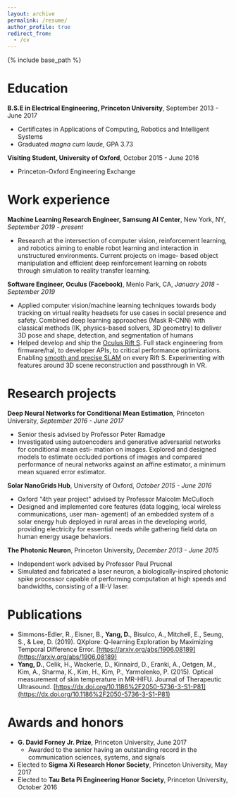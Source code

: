 ```yaml
---
layout: archive
permalink: /resume/
author_profile: true
redirect_from:
  - /cv
---
```


{% include base_path %}

# Education
**B.S.E in Electrical Engineering, Princeton University**, September 2013 - June 2017
  * Certificates in Applications of Computing, Robotics and Intelligent Systems
  * Graduated *magna cum laude*, GPA 3.73

**Visiting Student, University of Oxford**, October 2015 - June 2016
  * Princeton-Oxford Engineering Exchange


# Work experience
**Machine Learning Research Engineer, Samsung AI Center**, New York, NY, *September 2019 - present*
* Research at the intersection of computer vision, reinforcement learning, and robotics aiming to enable robot learning and interaction in unstructured environments. Current projects on image- based object manipulation and efficient deep reinforcement learning on robots through simulation to reality transfer learning.

**Software Engineer, Oculus (Facebook)**, Menlo Park, CA, *January 2018 - September 2019*
* Applied computer vision/machine learning techniques towards body tracking on virtual reality headsets for use cases in social presence and safety. Combined deep learning approaches (Mask R-CNN) with classical methods (IK, physics-based solvers, 3D geometry) to deliver 3D pose and shape, detection, and segmentation of humans
* Helped develop and ship the [Oculus Rift S](https://www.oculus.com/rift-s/). Full stack engineering from firmware/hal, to developer APIs, to critical performance optimizations. Enabling [smooth and precise SLAM](https://tech.fb.com/the-story-behind-oculus-insight-technology/) on every Rift S. Experimenting with features around 3D scene reconstruction and passthrough in VR.


# Research projects
**Deep Neural Networks for Conditional Mean Estimation**, Princeton University, *September 2016 - June 2017*
* Senior thesis advised by Professor Peter Ramadge
* Investigated using autoencoders and generative adversarial networks for conditional mean esti-
mation on images. Explored and designed models to estimate occluded portions of images and compared performance of neural networks against an affine estimator, a minimum mean squared error estimator.

**Solar NanoGrids Hub**, University of Oxford, *October 2015 - June 2016*
* Oxford "4th year project" advised by Professor Malcolm McCulloch
* Designed and implemented core features (data logging, local wireless communications, user man- agement) of an embedded system of a solar energy hub deployed in rural areas in the developing world, providing electricity for essential needs while gathering field data on human energy usage behaviors.

**The Photonic Neuron**, Princeton University, *December 2013 - June 2015*
* Independent work advised by Professor Paul Prucnal
* Simulated and fabricated a laser neuron, a biologically-inspired photonic spike processor capable of performing computation at high speeds and bandwidths, consisting of a III-V laser.


# Publications
* Simmons-Edler, R., Eisner, B., **Yang, D.**, Bisulco, A., Mitchell, E., Seung, S., & Lee, D. (2019). QXplore: Q-learning Exploration by Maximizing Temporal Difference Error. [https://arxiv.org/abs/1906.08189](https://arxiv.org/abs/1906.08189)
* **Yang, D.**, Celik, H., Wackerle, D., Kinnaird, D., Eranki, A., Oetgen, M., Kim, A., Sharma, K., Kim, H., Kim, P., Yarmolenko, P. (2015). Optical measurement of skin temperature in MR-HIFU. Journal of Therapeutic Ultrasound. [https://dx.doi.org/10.1186%2F2050-5736-3-S1-P81](https://dx.doi.org/10.1186%2F2050-5736-3-S1-P81)  

# Awards and honors
* **G. David Forney Jr. Prize**, Princeton University, June 2017
  * Awarded to the senior having an outstanding record in the communication
sciences, systems, and signals
* Elected to **Sigma Xi Research Honor Society**, Princeton University, May 2017
* Elected to **Tau Beta Pi Engineering Honor Society**, Princeton University, October 2016
